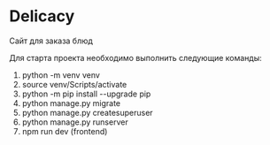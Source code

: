 # Delicacy
Сайт для заказа блюд

Для старта проекта необходимо выполнить следующие команды:
1. python -m venv venv
2. source venv/Scripts/activate
3. python -m pip install --upgrade pip
4. python manage.py migrate
5. python manage.py createsuperuser
6. python manage.py runserver
7. npm run dev (frontend)
<!-- npm init --yes
npm install --save-dev eslint eslint-loader
npm install --save eslint eslint-loader angular angular-resource angular-route json-loader mustache-loader lodash
pip install django-cors-headers -->
